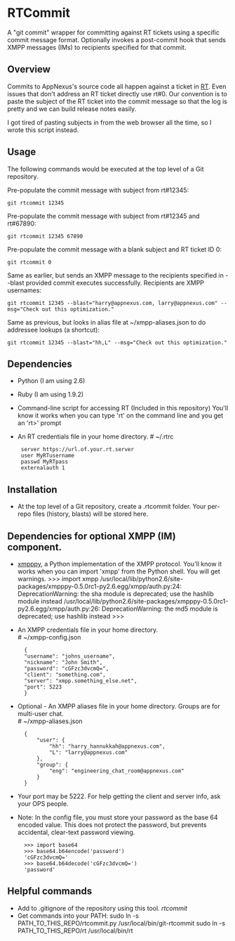 # RTCommit

A "git commit" wrapper for committing against RT tickets using a specific commit message format.
Optionally invokes a post-commit hook that sends XMPP messages (IMs) to recipients specified for that commit.

## Overview

Commits to AppNexus's source code all happen against a ticket in [RT](http://bestpractical.com/rt/).
Even issues that don't address an RT ticket directly use rt#0.  Our convention
is to paste the subject of the RT ticket into the commit message
so that the log is pretty and we can build release notes easily.

I got tired of pasting subjects in from the web browser all the time, so I wrote this script instead.

## Usage

The following commands would be executed at the top level of a Git repository.

Pre-populate the commit message with subject from rt#12345:

	git rtcommit 12345

Pre-populate the commit message with subject from rt#12345 and rt#67890:

	git rtcommit 12345 67890

Pre-populate the commit message with a blank subject and RT ticket ID 0:

	git rtcommit 0

Same as earlier, but sends an XMPP message to the recipients specified in --blast provided commit executes successfully.  Recipients are XMPP usernames:

	git rtcommit 12345 --blast="harry@appnexus.com, larry@appnexus.com" --msg="Check out this optimization."

Same as previous, but looks in alias file at ~/xmpp-aliases.json to do addressee lookups (a shortcut):

	git rtcommit 12345 --blast="hh,L" --msg="Check out this optimization."

## Dependencies

*  Python (I am using 2.6)
*  Ruby (I am using 1.9.2)
*  Command-line script for accessing RT (Included in this repository)
		You'll know it works when you can type 'rt' on
		the command line and you get an 'rt>' prompt
*  An RT credentials file in your home directory.
		# ~/.rtrc

		server https://url.of.your.rt.server
		user MyRTusername
		passwd MyRTpass
		externalauth 1

## Installation

* At the top level of a Git repository, create a .rtcommit folder.  Your per-repo files (history, blasts) will be stored here.

## Dependencies for optional XMPP (IM) component.

* [xmpppy](http://xmpppy.sourceforge.net/), a Python implementation of the XMPP protocol.  You'll know it works when you can import 'xmpp' from the Python shell.  You will get warnings.
		>>> import xmpp
		/usr/local/lib/python2.6/site-packages/xmpppy-0.5.0rc1-py2.6.egg/xmpp/auth.py:24: DeprecationWarning: the sha module is deprecated; use the hashlib module instead
		/usr/local/lib/python2.6/site-packages/xmpppy-0.5.0rc1-py2.6.egg/xmpp/auth.py:26: DeprecationWarning: the md5 module is deprecated; use hashlib instead
		>>> 

* An XMPP credentials file in your home directory.  
		# ~/xmpp-config.json

		{
		"username": "johns_username",
		"nickname": "John Smith",
		"password": "cGFzc3dvcmQ=",
		"client": "something.com",
		"server": "xmpp.something_else.net",
		"port": 5223
		}

* Optional - An XMPP aliases file in your home directory.  Groups are for multi-user chat.  
		# ~/xmpp-aliases.json

		{
			"user": {
				"hh": "harry_hannukkah@appnexus.com",
				"L": "larry@appnexus.com"
			},
			"group": {
				"eng": "engineering_chat_room@appnexus.com"
			}
		}

* Your port may be 5222.  For help getting the client and server info, ask your OPS people.
* Note: In the config file, you must store your password as the base 64 encoded value.  This does not protect the password, but prevents accidental, clear-text password viewing.

		>>> import base64
		>>> base64.b64encode('password')
		'cGFzc3dvcmQ='
		>>> base64.b64decode('cGFzc3dvcmQ=')
		'password'

## Helpful commands

* Add to .gitignore of the repository using this tool.
		*rtcommit*
* Get commands into your PATH:
		sudo ln -s PATH_TO_THIS_REPO/rtcommit.py /usr/local/bin/git-rtcommit
		sudo ln -s PATH_TO_THIS_REPO/rt /usr/local/bin/rt
